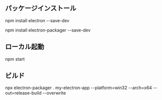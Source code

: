 <div>
  <h2>パッケージインストール</h2>
  <p>npm install electron --save-dev</p>
  <p>npm install electron-packager --save-dev</p>
</div>
<div>
  <h2>ローカル起動</h2>
  <p>npm start</p>
</div>
<div>
  <h2>ビルド</h2>
  <p>npx electron-packager . my-electron-app --platform=win32 --arch=x64 --out=release-build --overwrite</p>
</div>
